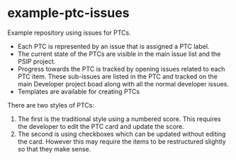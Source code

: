 # example-ptc-issues
Example repository using issues for PTCs. 

- Each PTC is represented by an issue that is assigned a PTC label. 
- The current state of the PTCs are visible in the main issue list and the PSIP project. 
- Progress towards the PTC is tracked by opening issues related to each PTC item. These sub-issues are listed in the PTC and tracked on the main Developer project boad along with all the normal developer issues.
- Templates are available for creating PTCs

There are two styles of PTCs:
1. The first is the traditional style using a numbered score. This requires the developer to edit the PTC card and update the score.
2. The second is using checkboxes which can be updated without editing the card. However this may require the items to be restructured slightly so that they make sense.
